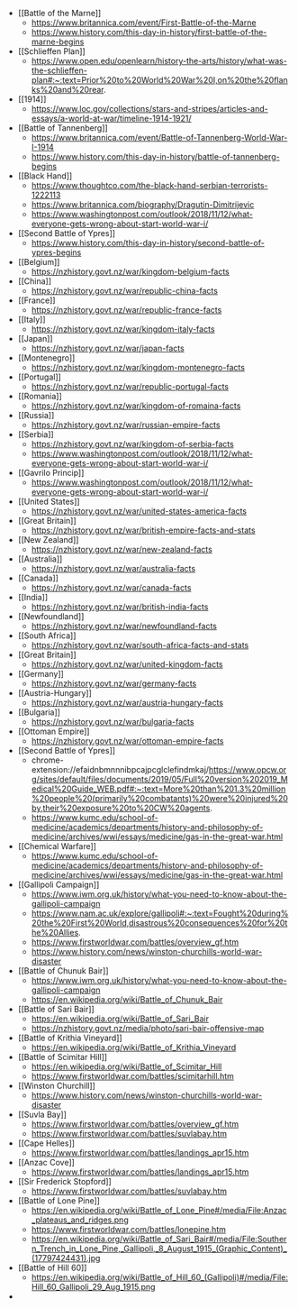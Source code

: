 - [[Battle of the Marne]]
	- https://www.britannica.com/event/First-Battle-of-the-Marne
	- https://www.history.com/this-day-in-history/first-battle-of-the-marne-begins
- [[Schlieffen Plan]]
	- https://www.open.edu/openlearn/history-the-arts/history/what-was-the-schlieffen-plan#:~:text=Prior%20to%20World%20War%20I,on%20the%20flanks%20and%20rear.
- [[1914]]
	- https://www.loc.gov/collections/stars-and-stripes/articles-and-essays/a-world-at-war/timeline-1914-1921/
- [[Battle of Tannenberg]]
	- https://www.britannica.com/event/Battle-of-Tannenberg-World-War-I-1914
	- https://www.history.com/this-day-in-history/battle-of-tannenberg-begins
- [[Black Hand]]
	- https://www.thoughtco.com/the-black-hand-serbian-terrorists-1222113
	- https://www.britannica.com/biography/Dragutin-Dimitrijevic
	- https://www.washingtonpost.com/outlook/2018/11/12/what-everyone-gets-wrong-about-start-world-war-i/
- [[Second Battle of Ypres]]
	- https://www.history.com/this-day-in-history/second-battle-of-ypres-begins
- [[Belgium]]
	- https://nzhistory.govt.nz/war/kingdom-belgium-facts
- [[China]]
	- https://nzhistory.govt.nz/war/republic-china-facts
- [[France]]
	- https://nzhistory.govt.nz/war/republic-france-facts
- [[Italy]]
	- https://nzhistory.govt.nz/war/kingdom-italy-facts
- [[Japan]]
	- https://nzhistory.govt.nz/war/japan-facts
- [[Montenegro]]
	- https://nzhistory.govt.nz/war/kingdom-montenegro-facts
- [[Portugal]]
	- https://nzhistory.govt.nz/war/republic-portugal-facts
- [[Romania]]
	- https://nzhistory.govt.nz/war/kingdom-of-romaina-facts
- [[Russia]]
	- https://nzhistory.govt.nz/war/russian-empire-facts
- [[Serbia]]
	- https://nzhistory.govt.nz/war/kingdom-of-serbia-facts
	- https://www.washingtonpost.com/outlook/2018/11/12/what-everyone-gets-wrong-about-start-world-war-i/
- [[Gavrilo Princip]]
	- https://www.washingtonpost.com/outlook/2018/11/12/what-everyone-gets-wrong-about-start-world-war-i/
- [[United States]]
	- https://nzhistory.govt.nz/war/united-states-america-facts
- [[Great Britain]]
	- https://nzhistory.govt.nz/war/british-empire-facts-and-stats
- [[New Zealand]]
	- https://nzhistory.govt.nz/war/new-zealand-facts
- [[Australia]]
	- https://nzhistory.govt.nz/war/australia-facts
- [[Canada]]
	- https://nzhistory.govt.nz/war/canada-facts
- [[India]]
	- https://nzhistory.govt.nz/war/british-india-facts
- [[Newfoundland]]
	- https://nzhistory.govt.nz/war/newfoundland-facts
- [[South Africa]]
	- https://nzhistory.govt.nz/war/south-africa-facts-and-stats
- [[Great Britain]]
	- https://nzhistory.govt.nz/war/united-kingdom-facts
- [[Germany]]
	- https://nzhistory.govt.nz/war/germany-facts
- [[Austria-Hungary]]
	- https://nzhistory.govt.nz/war/austria-hungary-facts
- [[Bulgaria]]
	- https://nzhistory.govt.nz/war/bulgaria-facts
- [[Ottoman Empire]]
	- https://nzhistory.govt.nz/war/ottoman-empire-facts
- [[Second Battle of Ypres]]
	- chrome-extension://efaidnbmnnnibpcajpcglclefindmkaj/https://www.opcw.org/sites/default/files/documents/2019/05/Full%20version%202019_Medical%20Guide_WEB.pdf#:~:text=More%20than%201.3%20million%20people%20(primarily%20combatants)%20were%20injured%20by,their%20exposure%20to%20CW%20agents.
	- https://www.kumc.edu/school-of-medicine/academics/departments/history-and-philosophy-of-medicine/archives/wwi/essays/medicine/gas-in-the-great-war.html
- [[Chemical Warfare]]
	- https://www.kumc.edu/school-of-medicine/academics/departments/history-and-philosophy-of-medicine/archives/wwi/essays/medicine/gas-in-the-great-war.html
- [[Gallipoli Campaign]]
	- https://www.iwm.org.uk/history/what-you-need-to-know-about-the-gallipoli-campaign
	- https://www.nam.ac.uk/explore/gallipoli#:~:text=Fought%20during%20the%20First%20World,disastrous%20consequences%20for%20the%20Allies.
	- https://www.firstworldwar.com/battles/overview_gf.htm
	- https://www.history.com/news/winston-churchills-world-war-disaster
- [[Battle of Chunuk Bair]]
	- https://www.iwm.org.uk/history/what-you-need-to-know-about-the-gallipoli-campaign
	- https://en.wikipedia.org/wiki/Battle_of_Chunuk_Bair
- [[Battle of Sari Bair]]
	- https://en.wikipedia.org/wiki/Battle_of_Sari_Bair
	- https://nzhistory.govt.nz/media/photo/sari-bair-offensive-map
- [[Battle of Krithia Vineyard]]
	- https://en.wikipedia.org/wiki/Battle_of_Krithia_Vineyard
- [[Battle of Scimitar Hill]]
	- https://en.wikipedia.org/wiki/Battle_of_Scimitar_Hill
	- https://www.firstworldwar.com/battles/scimitarhill.htm
- [[Winston Churchill]]
	- https://www.history.com/news/winston-churchills-world-war-disaster
- [[Suvla Bay]]
	- https://www.firstworldwar.com/battles/overview_gf.htm
	- https://www.firstworldwar.com/battles/suvlabay.htm
- [[Cape Helles]]
	- https://www.firstworldwar.com/battles/landings_apr15.htm
- [[Anzac Cove]]
	- https://www.firstworldwar.com/battles/landings_apr15.htm
- [[Sir Frederick Stopford]]
	- https://www.firstworldwar.com/battles/suvlabay.htm
- [[Battle of Lone Pine]]
	- https://en.wikipedia.org/wiki/Battle_of_Lone_Pine#/media/File:Anzac_plateaus_and_ridges.png
	- https://www.firstworldwar.com/battles/lonepine.htm
	- https://en.wikipedia.org/wiki/Battle_of_Sari_Bair#/media/File:Southern_Trench_in_Lone_Pine,_Gallipoli,_8_August_1915_(Graphic_Content)_(17797424431).jpg
- [[Battle of Hill 60]]
	- https://en.wikipedia.org/wiki/Battle_of_Hill_60_(Gallipoli)#/media/File:Hill_60_Gallipoli_29_Aug_1915.png
- 